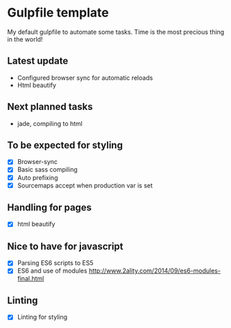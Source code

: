 # Gulpfile template
My default gulpfile to automate some tasks.
Time is the most precious thing in the world!

## Latest update
- Configured browser sync for automatic reloads
- Html beautify

## Next planned tasks
* jade, compiling to html

## To be expected for styling
- [x] Browser-sync
- [x] Basic sass compiling
- [x] Auto prefixing
- [x] Sourcemaps accept when production var is set

## Handling for pages
- [x] html beautify

## Nice to have for javascript
- [x] Parsing ES6 scripts to ES5
- [x] ES6 and use of modules http://www.2ality.com/2014/09/es6-modules-final.html

## Linting
- [x] Linting for styling
